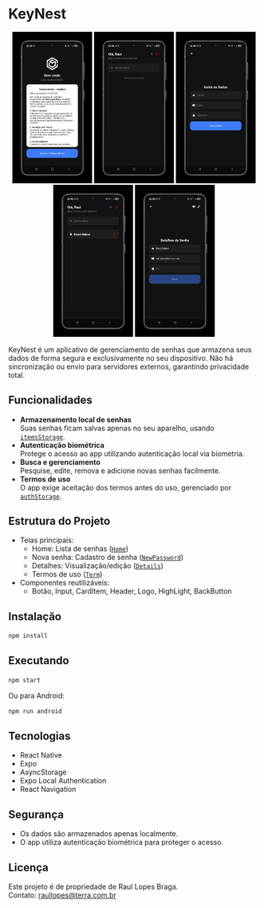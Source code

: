 # KeyNest

<p align="center">
  <img src="./src/screenshots/termo.jpeg" alt="Tela 1" width="160"/>
  <img src="./src/screenshots/home_clear.jpeg" alt="Tela 2" width="160"/>
  <img src="./src/screenshots/inserir.jpeg" alt="Tela 2" width="160"/>
  <img src="./src/screenshots/home_pos_add.jpeg" alt="Tela 2" width="160"/>
  <img src="./src/screenshots/details_password.jpeg" alt="Tela 2" width="160"/>
</p>
KeyNest é um aplicativo de gerenciamento de senhas que armazena seus dados de forma segura e exclusivamente no seu dispositivo. Não há sincronização ou envio para servidores externos, garantindo privacidade total.

## Funcionalidades

- **Armazenamento local de senhas**  
  Suas senhas ficam salvas apenas no seu aparelho, usando [`itemsStorage`](src/storage/itemsStorage.ts).
- **Autenticação biométrica**  
  Protege o acesso ao app utilizando autenticação local via biometria.
- **Busca e gerenciamento**  
  Pesquise, edite, remova e adicione novas senhas facilmente.
- **Termos de uso**  
  O app exige aceitação dos termos antes do uso, gerenciado por [`authStorage`](src/storage/authStorage.ts).

## Estrutura do Projeto

- Telas principais:  
  - Home: Lista de senhas ([`Home`](src/app/screens/Home/index.tsx))
  - Nova senha: Cadastro de senha ([`NewPassword`](src/app/screens/NewPassword/index.tsx))
  - Detalhes: Visualização/edição ([`Details`](src/app/screens/Details/index.tsx))
  - Termos de uso ([`Term`](src/app/screens/Term/index.tsx))
- Componentes reutilizáveis:  
  - Botão, Input, CardItem, Header, Logo, HighLight, BackButton

## Instalação

```sh
npm install
```

## Executando

```sh
npm start
```
Ou para Android:
```sh
npm run android
```

## Tecnologias

- React Native
- Expo
- AsyncStorage
- Expo Local Authentication
- React Navigation

## Segurança

- Os dados são armazenados apenas localmente.
- O app utiliza autenticação biométrica para proteger o acesso.

## Licença

Este projeto é de propriedade de Raul Lopes Braga.  
Contato: raullopes@terra.com.br
